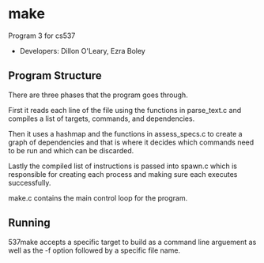 # make
Program 3 for cs537
* Developers: Dillon O'Leary, Ezra Boley 

## Program Structure
There are three phases that the program goes through. 

First it reads each line of the file using the functions in parse_text.c and compiles a list of targets, commands, and dependencies. 

Then it uses a hashmap and the functions in assess_specs.c to create a graph of dependencies and that is where it decides which commands need to be run and which can be discarded.

Lastly the compiled list of instructions is passed into spawn.c which is responsible for creating each process and making sure each executes successfully.

make.c contains the main control loop for the program.

## Running
537make accepts a specific target to build as a command line arguement as well as the -f option followed by a specific file name.


